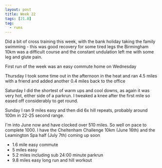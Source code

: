 ```yaml
---
layout: post
title: Week 22
tags: [21.8]
tag:
  - runs
---
```


Did a bit of cross training this week, with the bank holiday taking the family swimming - this was good recovery for some tired legs
the Birmingham 10km was a difficult course and the constant undulation left me with some leg and glute pain.

First run of the week was an easy commute home on Wednesday

Thursday I took some time out in the afternoon in the heat and ran 4.5 miles with a friend and added another 0.4 miles back to the office

Saturday I did the shortest of warm ups and cool downs, as again it was very hot, either side of a parkrun. I tweaked a knee after the first mile so eased off considerably to get round.

Sunday I ran 9 miles easy and then did 6x hill repeats, probably around 100m in 22-25 second range.

I'm into June now and have clocked over 510 miles. So well on pace to complete 1000. I have the Cheltenham Challenge 10km (June 16th) and the Leamington Spa half (July 7th) coming up soon

* 1.6 mile easy commute
* 5 miles easy
* 5.2 miles including sub 24:00 minute parkrun
* 9.8 miles easy long run and hill workout

